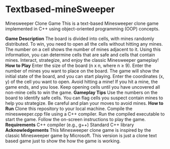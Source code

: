# Textbased-mineSweeper
Minesweeper Clone Game
This is a text-based Minesweeper clone game implemented in C++ using object-oriented programming (OOP) concepts.

**Game Description**
The board is divided into cells, with mines randomly distributed.
To win, you need to open all the cells without hitting any mines.
The number on a cell shows the number of mines adjacent to it. Using this information, you can determine cells that are safe and cells that contain mines.
Interact, strategize, and enjoy the classic Minesweeper gameplay!
**How to Play**
Enter the size of the board (n x n, where n ≥ 9).
Enter the number of mines you want to place on the board.
The game will show the initial state of the board, and you can start playing.
Enter the coordinates (x, y) of the cell you want to open.
Avoid hitting a mine! If you hit a mine, the game ends, and you lose.
Keep opening cells until you have uncovered all non-mine cells to win the game.
**Gameplay Tips**
Use the numbers on the board to identify safe cells.
You can flag cells you suspect contain mines to help you strategize.
Be careful and plan your moves to avoid mines.
**How to Run**
Clone this repository to your local machine.
Compile the minesweeper.cpp file using a C++ compiler.
Run the compiled executable to start the game.
Follow the on-screen instructions to play the game.
**Requirements**
C++ compiler (e.g., g++)
Standard C++ library
**Acknowledgements**
This Minesweeper clone game is inspired by the classic Minesweeper game by Microsoft.
This version is just a clone text based game just to show the how the game is working.
